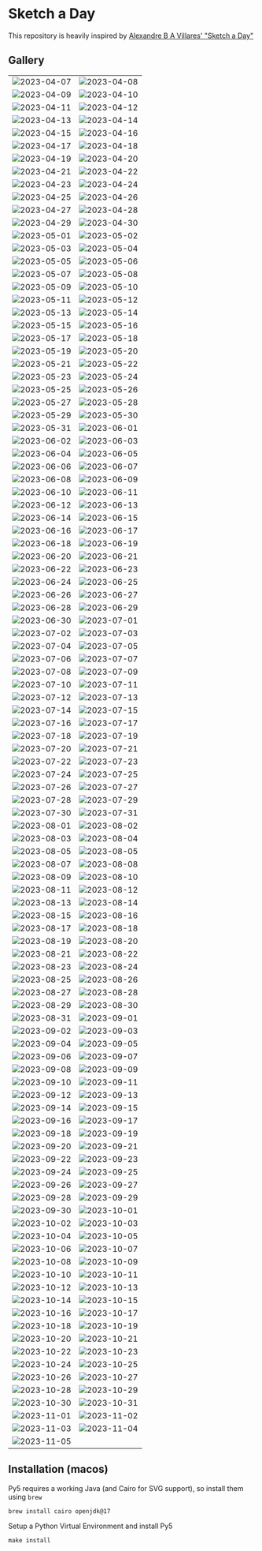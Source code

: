 # Sketch a Day

This repository is heavily inspired by [Alexandre B A Villares' "Sketch a Day"](https://abav.lugaralgum.com/sketch-a-day/)


## Gallery

| | |
| -- | -- |
| ![2023-04-07](./images/2023-04-07.jpg "Divergente") | ![2023-04-08](./images/2023-04-08.jpg "Ensaio sobre π: 1") |
| ![2023-04-09](./images/2023-04-09.jpg "Ensaio sobre π: 2") | ![2023-04-10](./images/2023-04-10.jpg "Ensaio sobre π: 3") |
| ![2023-04-11](./images/2023-04-11.jpg "Ensaio sobre π: 4") | ![2023-04-12](./images/2023-04-12.jpg "Espiral de Ulam") |
| ![2023-04-13](./images/2023-04-13.jpg "Espiral de Ulam v2") | ![2023-04-14](./images/2023-04-14.jpg "Bandeirolas 1") |
| ![2023-04-15](./images/2023-04-15.gif "Bandeirolas 2") | ![2023-04-16](./images/2023-04-16.gif "Bandeirolas 3") |
| ![2023-04-17](./images/2023-04-17.jpg "Elipses Florais 1") | ![2023-04-18](./images/2023-04-18.jpg "Elipses Florais 2") |
| ![2023-04-19](./images/2023-04-19.gif "Tempestade de Números 1") | ![2023-04-20](./images/2023-04-20.png "Circulares 1")|
| ![2023-04-21](./images/2023-04-21.png "Espaçobolha") | ![2023-04-22](./images/2023-04-22.png "Cuore") |
| ![2023-04-23](./images/2023-04-23.png "Crowded Cuore") | ![2023-04-24](./images/2023-04-24.png "Força") |
| ![2023-04-25](./images/2023-04-25.png "Mandala") | ![2023-04-26](./images/2023-04-26.png "World Plone Day") |
| ![2023-04-27](./images/2023-04-27.png "Padrão") | ![2023-04-28](./images/2023-04-28.gif "Pulmão") |
| ![2023-04-29](./images/2023-04-29.png "Ladrilhos") | ![2023-04-30](./images/2023-04-30.png "Ladrilhos (Athos Bulcão)") |
| ![2023-05-01](./images/2023-05-01.gif "Pulmão 2") | ![2023-05-02](./images/2023-05-02.png "Fluxo de cores") |
| ![2023-05-03](./images/2023-05-03.gif "Fluxo de cores 2") | ![2023-05-04](./images/2023-05-04.png "Fluxo de cores 3") |
| ![2023-05-05](./images/2023-05-05.png "Ladrilhos 2") | ![2023-05-06](./images/2023-05-06.gif "Estudo sobre Polígonos")  |
| ![2023-05-07](./images/2023-05-07.gif "Ladrilhos 3") | ![2023-05-08](./images/2023-05-08.png "Nostalgia") |
| ![2023-05-09](./images/2023-05-09.png "Ladrilhos 4") | ![2023-05-10](./images/2023-05-10.png "Ladrilhos 5") |
| ![2023-05-11](./images/2023-05-11.png "Circuitos 1") | ![2023-05-12](./images/2023-05-12.png "Borrões") |
| ![2023-05-13](./images/2023-05-13.png "Barquinhos") | ![2023-05-14](./images/2023-05-14.png "Nostalgia 2") |
| ![2023-05-15](./images/2023-05-15.gif "Estudo sobre Geometria") | ![2023-05-16](./images/2023-05-16.gif "Strange New Worlds 🖖🏽") |
| ![2023-05-17](./images/2023-05-17.png "Estudo sobre Geometria 2") | ![2023-05-18](./images/2023-05-18.png "Estudo sobre Geometria 3") |
| ![2023-05-19](./images/2023-05-19.png "Estudo sobre Geometria 4") | ![2023-05-20](./images/2023-05-20.png "Estudo sobre Geometria 5") |
| ![2023-05-21](./images/2023-05-21.png "Estudo sobre Geometria 6") | ![2023-05-22](./images/2023-05-22.gif "Estudo sobre Geometria 7") |
| ![2023-05-23](./images/2023-05-23.gif "Crescimento") | ![2023-05-24](./images/2023-05-24.gif "Cubo") |
| ![2023-05-25](./images/2023-05-25.png "Espetos") | ![2023-05-26](./images/2023-05-26.gif "Esfera") |
| ![2023-05-27](./images/2023-05-27.png "Espetos 2") | ![2023-05-28](./images/2023-05-28.png "Centralidade") |
| ![2023-05-29](./images/2023-05-29.png "Centralidade 2") | ![2023-05-30](./images/2023-05-30.png "Abstrato") |
| ![2023-05-31](./images/2023-05-31.png "Abstrato 2") | ![2023-06-01](./images/2023-06-01.png "Hexagonos") |
| ![2023-06-02](./images/2023-06-02.png "Hexagonos 2") |  ![2023-06-03](./images/2023-06-03.png "Hexagonos 3")  |
| ![2023-06-04](./images/2023-06-04.png "\(Hex\|Oct\)agonos") | ![2023-06-05](./images/2023-06-05.png "\(Hex\|Oct\)agonos 2") |
| ![2023-06-06](./images/2023-06-06.png "Nostalgia 3") | ![2023-06-07](./images/2023-06-07.png "\(Hex\|Oct\)agonos 3") |
| ![2023-06-08](./images/2023-06-08.png "\(Hex\|Oct\)agonos 4") | ![2023-06-09](./images/2023-06-09.png "Abstrato 3") |
| ![2023-06-10](./images/2023-06-10.png "Abstrato 4") | ![2023-06-11](./images/2023-06-11.png "Estudo sobre Polígonos")  |
| ![2023-06-12](./images/2023-06-12.gif "Dia da Namorada") | ![2023-06-13](./images/2023-06-13.png "Padrões")  |
| ![2023-06-14](./images/2023-06-14.png "Padrões 2")  | ![2023-06-15](./images/2023-06-15.png "Padrões 3") |
| ![2023-06-16](./images/2023-06-16.png "Padrões 4")  | ![2023-06-17](./images/2023-06-17.png "Padrões 5") |
| ![2023-06-18](./images/2023-06-18.png "Padrões 6")  | ![2023-06-19](./images/2023-06-19.png "\(Hex\|Oct\)agonos 5")  |
| ![2023-06-20](./images/2023-06-20.png "Octagonos")  | ![2023-06-21](./images/2023-06-21.png "DiraCom") |
| ![2023-06-22](./images/2023-06-22.png "Octagonos 2")  | ![2023-06-23](./images/2023-06-23.png "Octagonos 3") |
| ![2023-06-24](./images/2023-06-24.png "Octagonos 4")  | ![2023-06-25](./images/2023-06-25.png "Octagonos 5") |
| ![2023-06-26](./images/2023-06-26.png "Hexagonos 4")  | ![2023-06-27](./images/2023-06-27.png "Hexagonos 5") |
| ![2023-06-28](./images/2023-06-28.png "Hexagonos 6") | ![2023-06-29](./images/2023-06-29.png "Hexagonos 7") |
| ![2023-06-30](./images/2023-06-30.png "Octagonos 6") | ![2023-07-01](./images/2023-07-01.png "Octagonos 7") |
| ![2023-07-02](./images/2023-07-02.png "Octagonos 8") | ![2023-07-03](./images/2023-07-03.png "Quadrados 1") |
| ![2023-07-04](./images/2023-07-04.png "Quadrados 2") | ![2023-07-05](./images/2023-07-05.png "Quadrados 3") |
| ![2023-07-06](./images/2023-07-06.png "Quadrados 3") | ![2023-07-07](./images/2023-07-07.png "Quadrados 4") |
| ![2023-07-08](./images/2023-07-08.png "Quadrados 4") | ![2023-07-09](./images/2023-07-09.png "9 de Julio 🇦🇷") |
| ![2023-07-10](./images/2023-07-10.png "Selfie") | ![2023-07-11](./images/2023-07-11.png "Rotações") |
| ![2023-07-12](./images/2023-07-12.png "Rotações 2") | ![2023-07-13](./images/2023-07-13.png "Ladrilhos Laranjas") |
| ![2023-07-14](./images/2023-07-14.png "Ladrilhos Compostos") | ![2023-07-15](./images/2023-07-15.png "Ladrilhos Compostos 2") |
| ![2023-07-16](./images/2023-07-16.png "Ladrilhos Compostos 3") | ![2023-07-17](./images/2023-07-17.png "Ladrilhos Compostos 4") |
| ![2023-07-18](./images/2023-07-18.png "Ladrilhos Compostos 5") | ![2023-07-19](./images/2023-07-19.png "Ladrilhos Compostos 6") |
| ![2023-07-20](./images/2023-07-20.png "Ladrilhos Retrô") | ![2023-07-21](./images/2023-07-21.png "Concentricos") |
| ![2023-07-22](./images/2023-07-22.png "Concentricos 2") | ![2023-07-23](./images/2023-07-23.png "Concentricos 3") |
| ![2023-07-24](./images/2023-07-24.png "Concentricos 4") | ![2023-07-25](./images/2023-07-25.png "Concentricos 5") |
| ![2023-07-26](./images/2023-07-26.png "Concentricos 6") | ![2023-07-27](./images/2023-07-27.png "Concentricos 7") |
| ![2023-07-28](./images/2023-07-28.png "Erros e Acerto") | ![2023-07-29](./images/2023-07-29.png "Padrão Geométrico") |
| ![2023-07-30](./images/2023-07-30.png "Polígonos complexos") | ![2023-07-31](./images/2023-07-31.png "Triângulos") |
| ![2023-08-01](./images/2023-08-01.png "Octagonos Redux") | ![2023-08-02](./images/2023-08-02.gif "Rotações") |
| ![2023-08-03](./images/2023-08-03.gif "Crescimento") | ![2023-08-04](./images/2023-08-04.gif "Crescimento 2") |
| ![2023-08-05](./images/2023-08-05.png "Grades") | ![2023-08-05](./images/2023-08-06.png "Grades 2") |
| ![2023-08-07](./images/2023-08-07.png "Grades 3") | ![2023-08-08](./images/2023-08-08.png "Grades 4") |
| ![2023-08-09](./images/2023-08-09.png "Grades 5") | ![2023-08-10](./images/2023-08-10.png "Noise") |
| ![2023-08-11](./images/2023-08-11.png "Noise 2") | ![2023-08-12](./images/2023-08-12.png "Ruído Verde") |
| ![2023-08-13](./images/2023-08-13.png "Ruído Azul") | ![2023-08-14](./images/2023-08-14.png "Ruído Pastel") |
| ![2023-08-15](./images/2023-08-15.png "Esfera com ruídos") | ![2023-08-16](./images/2023-08-16.png "Mais triângulos") |
| ![2023-08-17](./images/2023-08-17.png "Mais triângulos 2") | ![2023-08-18](./images/2023-08-18.png "Toalha de Mesa") |
| ![2023-08-19](./images/2023-08-19.png "Toalha de Mesa 2") | ![2023-08-20](./images/2023-08-20.png "Camadas") |
| ![2023-08-21](./images/2023-08-21.png "Camadas 2") | ![2023-08-22](./images/2023-08-22.png "Circulos") |
| ![2023-08-23](./images/2023-08-23.png "Circulos 2") | ![2023-08-24](./images/2023-08-24.png "Circulos 3") |
| ![2023-08-25](./images/2023-08-25.png "Circulos 4") | ![2023-08-26](./images/2023-08-26.png "Circulos 5") |
| ![2023-08-27](./images/2023-08-27.png "Circulos 6") | ![2023-08-28](./images/2023-08-28.png "Circulos 7") |
| ![2023-08-29](./images/2023-08-29.png "Circulos 8") | ![2023-08-30](./images/2023-08-30.png "Grade Eliptica")|
| ![2023-08-31](./images/2023-08-31.png "Borrões") | ![2023-09-01](./images/2023-09-01.png "Borrões 2") |
| ![2023-09-02](./images/2023-09-02.png "Dois Terços") | ![2023-09-03](./images/2023-09-03.png "Dois Terços de Decágono") |
| ![2023-09-04](./images/2023-09-04.png "Dois Terços de Heptágono") | ![2023-09-05](./images/2023-09-05.png "Ondas")  |
| ![2023-09-06](./images/2023-09-06.png "Ondas 2")  | ![2023-09-07](./images/2023-09-07.png "Ondas 3") |
| ![2023-09-08](./images/2023-09-08.png "Ondas 4")  | ![2023-09-09](./images/2023-09-09.png "Ondas 5") |
| ![2023-09-10](./images/2023-09-10.png "Ondas 6")  | ![2023-09-11](./images/2023-09-11.png "Ruído") |
| ![2023-09-12](./images/2023-09-12.png "Ruído 2") | ![2023-09-13](./images/2023-09-13.png "Composições de Setembro") |
| ![2023-09-14](./images/2023-09-14.png "Sunset") | ![2023-09-15](./images/2023-09-15.png "Fitinhas") |
| ![2023-09-16](./images/2023-09-16.png "Salvador") | ![2023-09-17](./images/2023-09-17.png "Salvador 2") |
| ![2023-09-18](./images/2023-09-18.png "Salvador 3") | ![2023-09-19](./images/2023-09-19.png "Salvador 4") |
| ![2023-09-20](./images/2023-09-20.png "Fitinhas 2") | ![2023-09-21](./images/2023-09-21.png "Fitinhas 3") |
| ![2023-09-22](./images/2023-09-22.png "Salvador 5") | ![2023-09-23](./images/2023-09-23.png "Padrão Grade 1") |
| ![2023-09-24](./images/2023-09-24.png "Padrão Grade 2") | ![2023-09-25](./images/2023-09-25.png "Padrão Grade 3")  |
| ![2023-09-26](./images/2023-09-26.png "Tijolos 1") | ![2023-09-27](./images/2023-09-27.png "Cobogó 1") |
| ![2023-09-28](./images/2023-09-28.png "Cobogó 2") | ![2023-09-29](./images/2023-09-29.png "Cobogó 3") |
| ![2023-09-30](./images/2023-09-30.png "Cobogó 4") | ![2023-10-01](./images/2023-10-01.png "Cobogó 5") |
| ![2023-10-02](./images/2023-10-02.png "Cobogó 6") | ![2023-10-03](./images/2023-10-03.png "Calçada 1") |
| ![2023-10-04](./images/2023-10-04.png "Calçada 2") | ![2023-10-05](./images/2023-10-05.png "Calçada 3") |
| ![2023-10-06](./images/2023-10-06.png "Calçada 4") | ![2023-10-07](./images/2023-10-07.png "Calçada 5") |
| ![2023-10-08](./images/2023-10-08.png "Calçada 6") | ![2023-10-09](./images/2023-10-09.png "Calçada Bilbao") |
| ![2023-10-10](./images/2023-10-10.png "Calçada Bilbao 2") | ![2023-10-11](./images/2023-10-11.png "Calçada Bilbao 3") |
| ![2023-10-12](./images/2023-10-12.png "Curvas") | ![2023-10-13](./images/2023-10-13.png "Curvas2") |
| ![2023-10-14](./images/2023-10-14.png "Férias") | ![2023-10-15](./images/2023-10-15.png "Férias 2") |
| ![2023-10-16](./images/2023-10-16.png "Férias 3") | ![2023-10-17](./images/2023-10-17.png "Azulejos 1") |
| ![2023-10-18](./images/2023-10-18.png "Bandeira Budismo") | ![2023-10-19](./images/2023-10-19.png "Quadrados verdes") |
| ![2023-10-20](./images/2023-10-20.png "Fuji-san") | ![2023-10-21](./images/2023-10-21.png "Grade de Porta") |
| ![2023-10-22](./images/2023-10-22.png "Quadrados dourados") | ![2023-10-23](./images/2023-10-23.png "Quadrados vermelhos") |
| ![2023-10-24](./images/2023-10-24.png "Quadrados violeta") | ![2023-10-25](./images/2023-10-25.png "Pixelado 1") |
| ![2023-10-26](./images/2023-10-26.png "Pixelado 2") | ![2023-10-27](./images/2023-10-27.png "Pixelado 3") |
| ![2023-10-28](./images/2023-10-28.png "Pixelado 4") | ![2023-10-29](./images/2023-10-29.png "Pixelado 5") |
| ![2023-10-30](./images/2023-10-30.png "Pixelado 6") | ![2023-10-31](./images/2023-10-31.png "Pixelado 7") |
| ![2023-11-01](./images/2023-11-01.png "Pixelado 8") | ![2023-11-02](./images/2023-11-02.png "Pixelado 9") |
| ![2023-11-03](./images/2023-11-03.png "Pixelado 10") | ![2023-11-04](./images/2023-11-04.png "Contagem 1") |
| ![2023-11-05](./images/2023-11-05.png "Contagem 2") | |

## Installation (macos)

Py5 requires a working Java (and Cairo for SVG support), so install them using `brew`

```shell
brew install cairo openjdk@17
```

Setup a Python Virtual Environment and install Py5

```shell
make install
```
